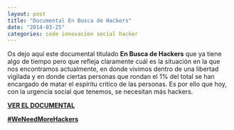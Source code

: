 ```yaml
---
layout: post
title: "Documental En Busca de Hackers"
date: "2014-03-25"
categories: code innovacion social hacker
---
```


<!--more-->

Os dejo aquí este documental titulado **En Busca de Hackers** que ya tiene algo de tiempo pero que refleja claramente cuál es la situación en la que nos encontramos actualmente, en donde vivimos dentro de una libertad vigilada y en donde ciertas personas que rondan el 1% del total se han encargado de matar el espíritu critico de las personas.
Es por ello que hoy, con la urgencia social que tenemos, se necesitan más hackers.

[**VER EL DOCUMENTAL**](https://www.youtube.com/watch?v=A5ksAHYviOs "Documental En Busca de Hackers")

[**#WeNeedMoreHackers**](http://www.hashtags.org/definition/weneedmorehackers/ "Definicion del hastag WeNeedMoreHackers")
